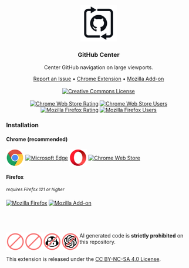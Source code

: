 <div align="center">
    <a href="https://github.com/KatsuteDev/GitHub-Center#readme">
        <picture>
            <source media="(prefers-color-scheme: dark)" srcset="https://raw.githubusercontent.com/KatsuteDev/GitHub-Center/main/assets/icon-alt.png">
            <img src="https://raw.githubusercontent.com/KatsuteDev/GitHub-Center/main/assets/icon.png" width=100>
        </picture>
    </a>
    <h3>GitHub Center</h3>
    <p>Center GitHub navigation on large viewports.</p>
    <div>
        <a href="https://github.com/KatsuteDev/GitHub-Center/issues">Report an Issue</a>
        •
        <a href="https://chrome.google.com/webstore/detail/github-center/phhlifdnoknhipocgnagdheojdekacfn">Chrome Extension</a>
        •
        <a href="https://addons.mozilla.org/firefox/addon/github-center">Mozilla Add-on</a>
    <br><br>
        <a href="http://creativecommons.org/licenses/by-nc-sa/4.0/"><img src="https://i.creativecommons.org/l/by-nc-sa/4.0/88x31.png" alt="Creative Commons License"></a>
    <br><br>
        <a href="https://chrome.google.com/webstore/detail/github-center/phhlifdnoknhipocgnagdheojdekacfn"><img src="https://img.shields.io/chrome-web-store/stars/phhlifdnoknhipocgnagdheojdekacfn?style=for-the-badge&logo=google-chrome&logoColor=FFFFFF&label=Rating&labelColor=202020&color=4285F4" alt="Chrome Web Store Rating"></a>
        <a href="https://chrome.google.com/webstore/detail/github-center/phhlifdnoknhipocgnagdheojdekacfn"><img src="https://img.shields.io/chrome-web-store/users/phhlifdnoknhipocgnagdheojdekacfn?style=for-the-badge&logo=google-chrome&logoColor=FFFFFF&label=Installs&labelColor=202020&color=4285F4" alt="Chrome Web Store Users"></a>
        <a href="https://addons.mozilla.org/firefox/addon/github-center"><img src="https://img.shields.io/amo/stars/github-center?style=for-the-badge&logo=firefox-browser&logoColor=FFFFFF&label=Rating&labelColor=202020&color=FF7139" alt="Mozilla Firefox Rating"></a>
        <a href="https://addons.mozilla.org/firefox/addon/github-center"><img src="https://img.shields.io/amo/users/github-center?style=for-the-badge&logo=firefox-browser&logoColor=FFFFFF&label=Installs&labelColor=202020&color=FF7139" alt="Mozilla Firefox Users"></a>
    </div>
</div>

### Installation

#### Chrome (recommended)

<a href="https://chrome.google.com/webstore/detail/github-center/phhlifdnoknhipocgnagdheojdekacfn"><img alt="Google Chrome" width="48" valign="middle" src="https://raw.githubusercontent.com/KatsuteDev/GitHub-Center/main/assets/chrome.svg"></a>
<a href="https://chrome.google.com/webstore/detail/github-center/phhlifdnoknhipocgnagdheojdekacfn"><img alt="Microsoft Edge" width="48" valign="middle" src="https://raw.githubusercontent.com/KatsuteDev/GitHub-Center/main/assets/edge.svg"></a>
<a href="https://chrome.google.com/webstore/detail/github-center/phhlifdnoknhipocgnagdheojdekacfn"><img alt="Opera" width="48" valign="middle" src="https://raw.githubusercontent.com/KatsuteDev/GitHub-Center/main/assets/opera.svg"></a>
<a href="https://chrome.google.com/webstore/detail/github-center/phhlifdnoknhipocgnagdheojdekacfn"><img alt="Chrome Web Store" valign="middle" src="https://img.shields.io/chrome-web-store/v/phhlifdnoknhipocgnagdheojdekacfn?label=%20&style=flat-square&color=4285F4"></a>

#### Firefox

<sup><i>requires Firefox 121 or higher</i></sup>

<a href="https://addons.mozilla.org/firefox/addon/github-center"><img alt="Mozilla Firefox" width="48" valign="middle" src="https://raw.githubusercontent.com/KatsuteDev/GitHub-Center/main/assets/firefox.svg"></a>
<a href="https://addons.mozilla.org/firefox/addon/github-center"><img alt="Mozilla Add-on" valign="middle" src="https://img.shields.io/amo/v/github-center?label=%20&style=flat-square&color=FF7139"></a>

## &nbsp;

<!-- Copilot -->
<table>
    <img alt="GitHub Copilot" align="left" src="https://raw.githubusercontent.com/KatsuteDev/kdevbot/main/assets/copilot-dark.png#gh-dark-mode-only" width="50">
    <img alt="Open AI" align="left" src="https://raw.githubusercontent.com/KatsuteDev/kdevbot/main/assets/openai-dark.png#gh-dark-mode-only" width="50">
    <img alt="GitHub Copilot" align="left" src="https://raw.githubusercontent.com/KatsuteDev/kdevbot/main/assets/copilot-light.png#gh-light-mode-only" width="50">
    <img alt="Open AI" align="left" src="https://raw.githubusercontent.com/KatsuteDev/kdevbot/main/assets/openai-light.png#gh-light-mode-only" width="50">
    <p>AI generated code is <b>strictly prohibited</b> on this repository.</p>
</table>
<!-- Copilot -->

This extension is released under the [CC BY-NC-SA 4.0 License](https://github.com/KatsuteDev/GitHub-Center/blob/main/LICENSE).